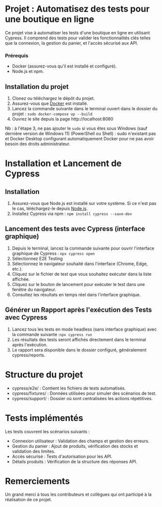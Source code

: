 # Projet : Automatisez des tests pour une boutique en ligne
Ce projet vise à automatiser les tests d'une boutique en ligne en utilisant Cypress. Il comprend des tests pour valider les fonctionnalités clés telles que la connexion, la gestion du panier, et l'accès sécurisé aux API.

### Prérequis
- Docker (assurez-vous qu'il est installé et configuré).
- Node.js et npm.

## Installation du projet
1. Clonez ou téléchargez le dépôt du projet.
2. Assurez-vous que [Docker](https://www.docker.com/) est installé.
3. Lancez la commande suivante dans le terminal ouvert dans le dossier du projet : `sudo docker-compose up --build`
4. Ouvrez le site depuis la page http://localhost:8080 

Nb : à l'étape 3, ne pas ajouter le `sudo` si vous êtes sous Windows (sauf dernière version de Windows 11) (PowerShell ou Shell) : sudo n'existant pas et Docker Desktop configurant automatiquement Docker pour ne pas avoir besoin des droits administrateur.

# Installation et Lancement de Cypress

## Installation
1. Assurez-vous que Node.js est installé sur votre système. Si ce n'est pas le cas, téléchargez-le depuis [Node.js](https://nodejs.org/).
2. Installez Cypress via npm : `npm install cypress --save-dev`

## Lancement des tests avec Cypress (interface graphique)
1. Depuis le terminal, lancez la commande suivante pour ouvrir l'interface graphique de Cypress : `npx cypress open`
2. Sélectionnez E2E Testing
3. Sélectionnez le navigateur souhaité dans l'interface (Chrome, Edge, etc.).
4. Cliquez sur le fichier de test que vous souhaitez exécuter dans la liste affichée.
5. Cliquez sur le bouton de lancement pour exécuter le test dans une fenêtre du navigateur.
6. Consultez les résultats en temps réel dans l'interface graphique.

## Générer un Rapport après l'exécution des Tests avec Cypress
1. Lancez tous les tests en mode headless (sans interface graphique) avec la commande suivante :`npx cypress run`
2. Les résultats des tests seront affichés directement dans le terminal après l'exécution.
3. Le rapport sera disponible dans le dossier configuré, généralement cypress/reports.


# Structure du projet
- cypress/e2e/ : Contient les fichiers de tests automatisés.
- cypress/fixtures/ : Données utilisées pour simuler des scénarios de test.
- cypress/support/ : Dossier où sont centralisées les actions répétitives.

# Tests implémentés
Les tests couvrent les scénarios suivants :
- Connexion utilisateur : Validation des champs et gestion des erreurs.
- Gestion du panier : Ajout de produits, vérification des stocks et validation des limites.
- Accès sécurisé : Tests d'autorisation pour les API.
- Détails produits : Vérification de la structure des réponses API.


# Remerciements
Un grand merci à tous les contributeurs et collègues qui ont participé à la réalisation de ce projet.



